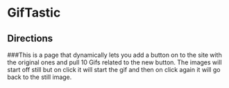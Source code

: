 # GifTastic
## Directions
###This is a page that dynamically lets you add a button on to the site with the original ones and pull 10 Gifs related to the new button. The images will start off still but on click it will start the gif and then on click again it will go back to the still image.
